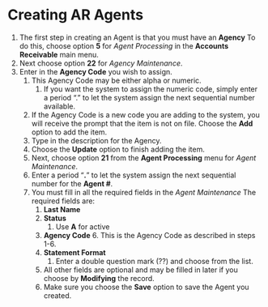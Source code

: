 # Creating AR Agents

<PageHeader />

1. The first step in creating an Agent is that you must have an **Agency** To do this, choose option **5** for _Agent Processing_ in the **Accounts Receivable** main menu.
2. Next choose option **22** for _Agency Maintenance_.
3. Enter in the **Agency Code** you wish to assign.
    1. This Agency Code may be either alpha or numeric.
        1. If you want the system to assign the numeric code, simply enter a period “.” to let the system assign the next sequential number available.
    2. If the Agency Code is a new code you are adding to the system, you will receive the prompt that the item is not on file. Choose the **Add** option to add the item.
    3. Type in the description for the Agency.
    4. Choose the **Update** option to finish adding the item.
    5. Next, choose option **21** from the **Agent Processing** menu for _Agent Maintenance_.
    6. Enter a period “**.**” to let the system assign the next sequential number for the **Agent #**.
    7. You must fill in all the required fields in the _Agent Maintenance_ The required fields are:
        1. **Last Name**
        2. **Status**
            1. Use **A** for active
        3. **Agency Code**
            6. This is the Agency Code as described in steps 1-6.
        4. **Statement Format**
            1. Enter a double question mark (??) and choose from the list.
        5. All other fields are optional and may be filled in later if you choose by **Modifying** the record.
        6. Make sure you choose the **Save** option to save the Agent you created.

<PageFooter />
